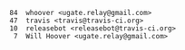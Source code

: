     84	whoover <ugate.relay@gmail.com>
    47	travis <travis@travis-ci.org>
    10	releasebot <releasebot@travis-ci.org>
     7	Will Hoover <ugate.relay@gmail.com>
